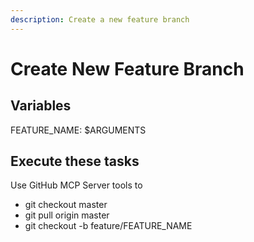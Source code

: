 ```yaml
---
description: Create a new feature branch
---
```


# Create New Feature Branch

## Variables

FEATURE_NAME: $ARGUMENTS

## Execute these tasks

Use GitHub MCP Server tools to
- git checkout master
- git pull origin master
- git checkout -b feature/FEATURE_NAME
